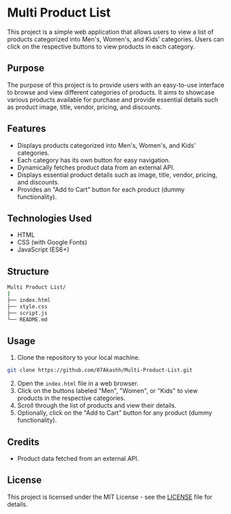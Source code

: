 # Multi Product List

This project is a simple web application that allows users to view a list of products categorized into Men's, Women's, and Kids' categories. Users can click on the respective buttons to view products in each category.

## Purpose

The purpose of this project is to provide users with an easy-to-use interface to browse and view different categories of products. It aims to showcase various products available for purchase and provide essential details such as product image, title, vendor, pricing, and discounts.

## Features

- Displays products categorized into Men's, Women's, and Kids' categories.
- Each category has its own button for easy navigation.
- Dynamically fetches product data from an external API.
- Displays essential product details such as image, title, vendor, pricing, and discounts.
- Provides an "Add to Cart" button for each product (dummy functionality).

## Technologies Used

- HTML
- CSS (with Google Fonts)
- JavaScript (ES6+)


## Structure

```bash
Multi Product List/
|
├── index.html
├── style.css
├── script.js
└── README.md
```


## Usage

1. Clone the repository to your local machine.

```bash
git clone https://github.com/07Akashh/Multi-Product-List.git
```
   
2. Open the `index.html` file in a web browser.
3. Click on the buttons labeled "Men", "Women", or "Kids" to view products in the respective categories.
4. Scroll through the list of products and view their details.
5. Optionally, click on the "Add to Cart" button for any product (dummy functionality).

## Credits

- Product data fetched from an external API.

## License

This project is licensed under the MIT License - see the [LICENSE](LICENSE) file for details.

